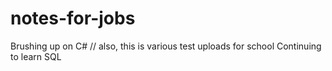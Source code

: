 # notes-for-jobs
Brushing up on C#
// also, this is various test uploads for school 
Continuing to learn SQL

